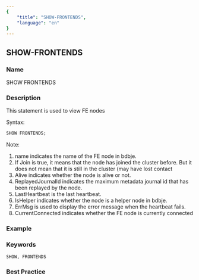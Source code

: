 ```yaml
---
{
    "title": "SHOW-FRONTENDS",
    "language": "en"
}
---
```


<!--
Licensed to the Apache Software Foundation (ASF) under one
or more contributor license agreements.  See the NOTICE file
distributed with this work for additional information
regarding copyright ownership.  The ASF licenses this file
to you under the Apache License, Version 2.0 (the
"License"); you may not use this file except in compliance
with the License.  You may obtain a copy of the License at

  http://www.apache.org/licenses/LICENSE-2.0

Unless required by applicable law or agreed to in writing,
software distributed under the License is distributed on an
"AS IS" BASIS, WITHOUT WARRANTIES OR CONDITIONS OF ANY
KIND, either express or implied.  See the License for the
specific language governing permissions and limitations
under the License.
-->

## SHOW-FRONTENDS

### Name

SHOW FRONTENDS

### Description

This statement is used to view FE nodes

  Syntax:

```sql
SHOW FRONTENDS;
````

Note:

1. name indicates the name of the FE node in bdbje.
2. If Join is true, it means that the node has joined the cluster before. But it does not mean that it is still in the cluster (may have lost contact
3. Alive indicates whether the node is alive or not.
4. ReplayedJournalId indicates the maximum metadata journal id that has been replayed by the node.
5. LastHeartbeat is the last heartbeat.
6. IsHelper indicates whether the node is a helper node in bdbje.
7. ErrMsg is used to display the error message when the heartbeat fails.
8. CurrentConnected indicates whether the FE node is currently connected

### Example

### Keywords

    SHOW, FRONTENDS

### Best Practice

